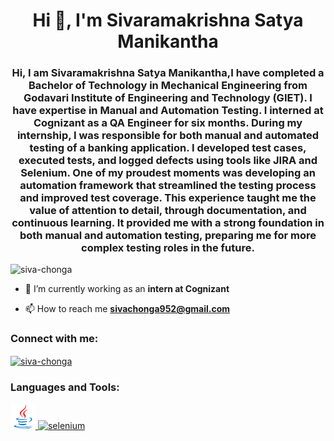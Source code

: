 <h1 align="center">Hi 👋, I'm Sivaramakrishna Satya Manikantha</h1>
<h3 align="center">Hi, I am Sivaramakrishna Satya Manikantha,I have completed a Bachelor of Technology in Mechanical Engineering from Godavari Institute of Engineering and Technology (GIET). I have expertise in Manual and Automation Testing. I interned at Cognizant as a QA Engineer for six months. During my internship, I was responsible for both manual and automated testing of a banking application. I developed test cases, executed tests, and logged defects using tools like JIRA and Selenium. One of my proudest moments was developing an automation framework that streamlined the testing process and improved test coverage. This experience taught me the value of attention to detail, through documentation, and continuous learning. It provided me with a strong foundation in both manual and automation testing, preparing me for more complex testing roles in the future.</h3>
<p align="left"> <img src="https://komarev.com/ghpvc/?username=siva-chonga&label=Profile%20views&color=0e75b6&style=flat" alt="siva-chonga" /> </p>

- 🔭 I’m currently working as an **intern at Cognizant**

- 📫 How to reach me **sivachonga952@gmail.com**

<h3 align="left">Connect with me:</h3>
<p align="left">
<a href="https://linkedin.com/in/siva-chonga" target="blank"><img align="center" src="https://raw.githubusercontent.com/rahuldkjain/github-profile-readme-generator/master/src/images/icons/Social/linked-in-alt.svg" alt="siva-chonga" height="30" width="40" /></a>
</p>

<h3 align="left">Languages and Tools:</h3>
<p align="left"> <a href="https://www.java.com" target="_blank" rel="noreferrer"> <img src="https://raw.githubusercontent.com/devicons/devicon/master/icons/java/java-original.svg" alt="java" width="40" height="40"/> </a> <a href="https://www.selenium.dev" target="_blank" rel="noreferrer"> <img src="https://raw.githubusercontent.com/detain/svg-logos/780f25886640cef088af994181646db2f6b1a3f8/svg/selenium-logo.svg" alt="selenium" width="40" height="40"/> </a> </p>


